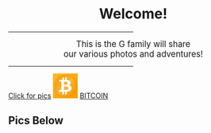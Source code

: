 <html>
    <main>
    <body>
        <h1 align="center">Welcome!</h1>
        <hr width="50%"/>
        <!-- <hr/> is a horizontal line -->
        <p align="center"><big>This is the G family will share  <br/>our various photos and adventures!</big></p>
        <hr width="50%"/>
	    <a href="#pics">Click for pics</a>
        <img src="bitcoin.jpg" alt="no image" height="50" width="50" />
	<a href="https://bitcoin.org/en/" target="_blank"> BITCOIN </a>
	<h2 id="pics">Pics Below</h2>
    </body>
	</main>
</html>
